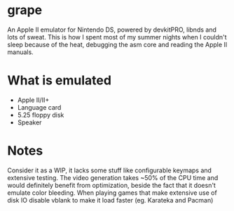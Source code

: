 grape
=====

An Apple II emulator for Nintendo DS, powered by devkitPRO, libnds and lots of
sweat. This is how I spent most of my summer nights when I couldn't sleep
because of the heat, debugging the asm core and reading the Apple II manuals.


What is emulated
================
* Apple II/II+
* Language card
* 5.25 floppy disk
* Speaker

Notes
=====

Consider it as a WIP, it lacks some stuff like configurable keymaps and
extensive testing.
The video generation takes ~50% of the CPU time and would definitely benefit
from optimization, beside the fact that it doesn't emulate color bleeding.
When playing games that make extensive use of disk IO disable vblank to make it
load faster (eg. Karateka and Pacman)
